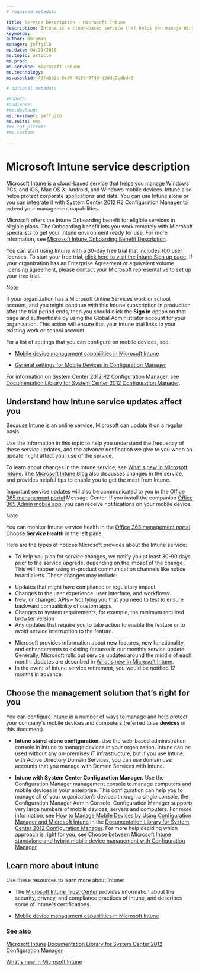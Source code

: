 ```yaml
---
# required metadata

title: Service Description | Microsoft Intune
description: Intune is a cloud-based service that helps you manage Windows PCs, and iOS, Mac OS X, Android, and Windows mobile devices.
keywords:
author: Nbigman
manager: jeffgilb
ms.date: 04/28/2016
ms.topic: article
ms.prod:
ms.service: microsoft-intune
ms.technology:
ms.assetid: 40fa5a2e-6c0f-4150-9740-d5ddc0cdbda0

# optional metadata

#ROBOTS:
#audience:
#ms.devlang:
ms.reviewer: jeffgilb
ms.suite: ems
#ms.tgt_pltfrm:
#ms.custom:

---
```


# Microsoft Intune service description

Microsoft Intune is a cloud-based service that helps you manage Windows PCs, and iOS, Mac OS X, Android, and Windows mobile devices. Intune also helps protect corporate applications and data. You can use Intune alone or you can integrate it with System Center 2012 R2 Configuration Manager to extend your management capabilities.

Microsoft offers the Intune Onboarding benefit for eligible services in eligible plans. The Onboarding benefit lets you work remotely with Microsoft specialists to get your Intune environment ready for use. For more information, see [Microsoft Intune Onboarding Benefit Description](http://go.microsoft.com/fwlink/?LinkId=619281).

You can start using Intune with a 30-day free trial that includes 100 user licenses. To start your free trial, [click here to visit the Intune Sign up page](http://www.microsoft.com/en-us/server-cloud/products/microsoft-intune/). If your organization has an Enterprise Agreement or equivalent volume licensing agreement, please contact your Microsoft representative to set up your free trial.

> [!NOTE]
> If your organization has a Microsoft Online Services work or school account, and you might continue with this Intune subscription in production after the trial period ends, then you should click the **Sign in** option on that page and authenticate by using the Global Administrator account for your organization. This action will ensure that your Intune trial links to your existing work or school account.

For a list of settings that you can configure on mobile devices, see:

-   [Mobile device management capabilities in Microsoft Intune](/intune/get-started/mobile-device-management-capabilities-in-microsoft-intune)

-   [General settings for Mobile Devices in Configuration Manager](https://technet.microsoft.com/library/dn376523.aspx)

For information on System Center 2012 R2 Configuration Manager, see [Documentation Library for System Center 2012 Configuration Manager](https://technet.microsoft.com/library/gg682041.aspx).

## Understand how Intune service updates affect you
Because Intune is an online service, Microsoft can update it on a regular basis.

Use the information in this topic to help you understand the frequency of these service updates, and the advance notification we give to you when an update might affect your use of the service.

To learn about changes in the  Intune service, see [What's new in Microsoft Intune](/intune/deploy-use/Whats-new-in-microsoft-intune.md). The [Microsoft Intune Blog](http://blogs.technet.com/b/microsoftintune/) also discusses changes in the service, and provides helpful tips to enable you to get the most from  Intune.

Important service updates will also be communicated to you in the [Office 365 management portal](https://portal.office.com/Admin/Default.aspx) Message Center. If you install the companion [Office 365 Admin mobile app](https://support.office.com/article/Office-365-Admin-Mobile-App-e16f6421-2a1a-4142-bf9d-9846600a060a), you can receive notifications on your mobile device.

> [!NOTE]
> You can monitor Intune service health in the [Office 365 management portal](https://portal.office.com/Admin/Default.aspx). Choose **Service Health** in the left pane.  

Here are the types of notices Microsoft provides about the Intune service:
-   To help you plan for service changes, we notify you at least 30-90 days prior to the service upgrade, depending on the impact of the change . This will happen using in-product communication channels like notice board alerts. These changes may include:
* Updates that might have compliance or regulatory impact
* Changes to the user experience, user interface, and workflows
* New, or changed APIs – Notifying you that you need to test to ensure backward compatibility of custom apps
* Changes to system requirements, for example, the minimum required browser version
* Any updates that require you to take action to enable the feature or to avoid service interruption to the feature.
-   Microsoft provides information about new features, new functionality, and enhancements to existing features in our monthly service update. Generally, Microsoft rolls out service updates around the middle of each month. Updates are described in  [What's new in Microsoft Intune](/intune/deploy-use/whats-new-in-microsoft-intune).
-   In the event of Intune service retirement, you would be notified 12 months in advance.

## Choose the management solution that’s right for you
You can configure Intune in a number of ways to manage and help protect your company's mobile devices and computers (referred to as **devices** in this document).

-   **Intune stand-alone configuration.** Use the web-based administration console in Intune to manage devices in your organization. Intune can be used without any on-premises IT infrastructure, but if you use Intune with Active Directory Domain Services, you can use domain user accounts that you manage with Domain Services with Intune.

-   **Intune with System Center Configuration Manager.** Use the Configuration Manager management console to manage computers and mobile devices in your enterprise. This configuration can help you to manage all of your organization’s devices through a single console, the Configuration Manager Admin Console. Configuration Manager supports very large numbers of mobile devices, servers and computers. For more information, see [How to Manage Mobile Devices by Using Configuration Manager and Microsoft Intune](http://go.microsoft.com/fwlink/?LinkID=271118) in the [Documentation Library for System Center 2012 Configuration Manager](https://technet.microsoft.com/library/gg682041.aspx).  For more help deciding which approach is right for you, see [Choose between Microsoft Intune standalone and hybrid mobile device management with Configuration Manager](https://technet.microsoft.com/en-us/library/mt706478.aspx).


## Learn more about Intune
Use these resources to learn more about Intune:

-   The [Microsoft Intune Trust Center](http://www.microsoft.com/en-us/server-cloud/products/intune-trust-center/) provides information about the security, privacy, and compliance practices of Intune, and describes some of Intune's certifications.

-   [Mobile device management capabilities in Microsoft Intune](/intune/understand-explore/mobile-device-management-capabilities-in-microsoft-intune)

### See also
[Microsoft Intune](https://docs.microsoft.com/intune/)
[Documentation Library for System Center 2012 Configuration Manager](https://technet.microsoft.com/library/gg682041.aspx)

[What's new in Microsoft Intune](/intune/deploy-use/whats-new-in-microsoft-intune)
